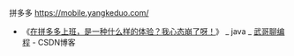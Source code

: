 拼多多 
https://mobile.yangkeduo.com/ 

- 《[在拼多多上班，是一种什么样的体验？我心态崩了呀！](https://blog.csdn.net/eson_15/article/details/105539326)》 _ java _ [武哥聊编程](https://me.csdn.net/eson_15) - CSDN博客
